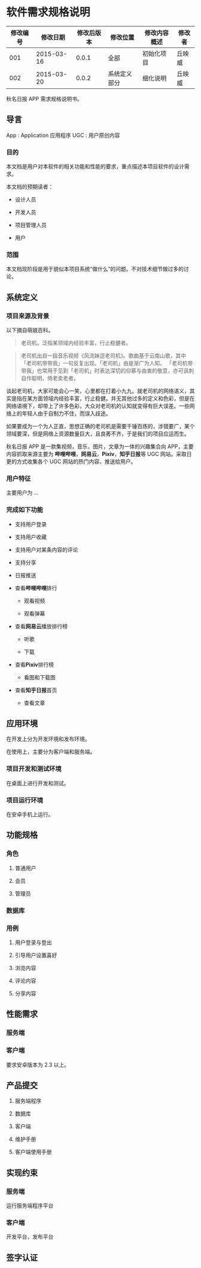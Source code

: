 # 软件需求规格说明

| 修改编号 | 修改日期 | 修改后版本 | 修改位置 | 修改内容概述 | 修改者 |
|------|------|-------|------|--------|-----|
| 001 | 2015-03-16 | 0.0.1 | 全部 | 初始化项目 | 丘映威 |
| 002 | 2015-03-20 | 0.0.2 | 系统定义部分 | 细化说明 | 丘映威 |

秋名日报 APP 需求规格说明书。

## 导言

App : Application 应用程序
UGC : 用户原创内容

### 目的

本文档是用户对本软件的相关功能和性能的要求，重点描述本项目软件的设计需求。

本文档的预期读者：

+ 设计人员

+ 开发人员

+ 项目管理人员

+ 用户

### 范围

本文档现阶段是用于貌似本项目系统“做什么”的问题。不对技术细节做过多的讨论。

## 系统定义

### 项目来源及背景

以下摘自萌娘百科。

> 老司机，泛指某领域内经验丰富，行止稳健者。

> 老司机出自一段音乐视频《风流妹逗老司机》。歌曲基于云南山歌，其中「老司机带带我」一句反复出现。「老司机」由是渐广为人知。 「老司机带带我」也常用于见到「老司机」时表达深切的仰慕与由衷的敬意，亦可讽刺自作聪明，倚老卖老者。

谈起老司机，大家可能会心一笑，心里都在打着小九九。就老司机的网络语义，其实是指在某方面领域内经验丰富，行止稳健。并无其他过多的定义和色彩，但是在网络语境下，却带上了许多色彩，大众对老司机的认知就变得有巨大误差。一些网络上的年轻人由于自制力不住，而误入歧途。

如果要成为一个为人正直，思想正确的老司机是需要千锤百炼的，涉猎要广，某个领域要深，但是网络上资源数量巨大，且良莠不齐，于是我们的项目应运而生。

秋名日报 APP 是一款集视频，音乐，图片，文章为一体的兴趣集合向 APP，主要内容抓取来源主要为 **哔哩哔哩**，**网易云**，**Pixiv**，**知乎日报**等 UGC 网站。采取日更的方式收集各个 UGC 网站的热门内容，推送给用户。

### 用户特征

主要用户为 ... 

### 完成如下功能

- 支持用户登录

- 支持用户收藏

- 支持用户对某条内容的评论

- 支持分享

- 日报推送

- 查看**哔哩哔哩**排行

    - 观看视频

    - 观看弹幕

- 查看**网易云**播放排行榜

    - 听歌

    - 下载

- 查看**Pixiv**排行榜

    - 看图和下载图

- 查看**知乎日报**首页

    - 查看文章

## 应用环境

在开发上分为开发环境和发布环境。

在使用上，主要分为客户端和服务端。

### 项目开发和测试环境

在桌面上进行开发和测试。

### 项目运行环境

在安卓手机上运行。

## 功能规格

### 角色

1. 普通用户

2. 会员

3. 管理员

### 数据库

### 用例

1. 用户登录与登出

2. 引导用户设置喜好

3. 浏览内容

4. 评论内容

5. 分享内容

## 性能需求

### 服务端

### 客户端

要求安卓版本为 2.3 以上。

## 产品提交

1. 服务端程序

2. 数据库

3. 客户端

4. 维护手册

5. 客户端使用手册

## 实现约束

### 服务端

运行服务端程序平台

### 客户端

开发平台，发布平台

## 签字认证
